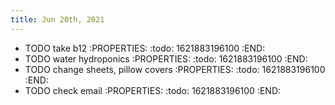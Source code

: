 ```yaml
---
title: Jun 20th, 2021
---
```


- TODO take b12
:PROPERTIES:
:todo: 1621883196100
:END:
- TODO water hydroponics
:PROPERTIES:
:todo: 1621883196100
:END:
- TODO change sheets, pillow covers
:PROPERTIES:
:todo: 1621883196100
:END:
- TODO check email
:PROPERTIES:
:todo: 1621883196100
:END:

